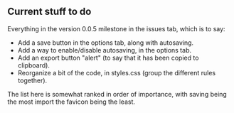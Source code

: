 <h2>Current stuff to do</h2>

Everything in the version 0.0.5 milestone in the issues tab, which is to say:
* Add a save button in the options tab, along with autosaving.
* Add a way to enable/disable autosaving, in the options tab.
* Add an export button "alert" (to say that it has been copied to clipboard).
* Reorganize a bit of the code, in styles.css (group the different rules together).

The list here is somewhat ranked in order of importance, with saving being the most import the favicon being the least.
